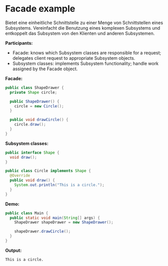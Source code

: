 # Facade example

Bietet eine einheitliche Schnittstelle zu einer Menge von Schnittstellen eines Subsystems. Vereinfacht die Benutzung eines komplexen Subsystems und entkoppelt das Subsystem von den Klienten und anderen Subsystemen.

**Participants:**

* Facade: knows which Subsystem classes are responsible for a request; delegates client request to appropriate Subsystem objects.
* Subsystem classes: implements Subsystem functionality; handle work assigned by the Facade object.

**Facade:**

  ```java
  public class ShapeDrawer {
    private Shape circle;

    public ShapeDrawer() {
      circle = new Circle();
    }

    public void drawCircle() {
      circle.draw();
    }
  }
  ```
  
**Subsystem classes:**

  ```java
  public interface Shape {
    void draw();
  }
  ```
  
  ```java
  public class Circle implements Shape {
    @Override
    public void draw() {
      System.out.println("This is a circle.");
    }
  }
  ```
  
**Demo:**

  ```java
  public class Main {
    public static void main(String[] args) {
      ShapeDrawer shapeDrawer = new ShapeDrawer();

      shapeDrawer.drawCircle();
    }
  }
  ```
  
**Output:**

  ```
  This is a circle.
  ```
